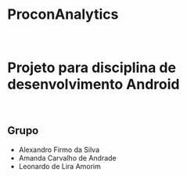 # ProconAnalytics
</br>
<h1>Projeto para disciplina de desenvolvimento Android</h1></br>
<h2>Grupo</h2>
<ul>
  <li>Alexandro Firmo da Silva</li>
  <li>Amanda Carvalho de Andrade</li>
  <li>Leonardo de Lira Amorim</li>
 </ul>
